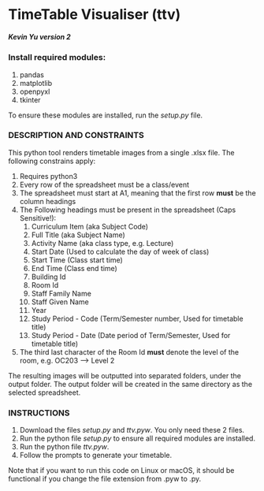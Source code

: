 # TimeTable Visualiser (ttv)
##### Kevin Yu version 2

### Install required modules:


1. pandas
2. matplotlib
3. openpyxl
4. tkinter

To ensure these modules are installed, run the _setup.py_ file.


### DESCRIPTION AND CONSTRAINTS

This python tool renders timetable images from a single .xlsx file. The following constrains apply:

1. Requires python3
2. Every row of the spreadsheet must be a class/event
3. The spreadsheet must start at A1, meaning that the first row **must** be the column headings
4. The Following headings must be present in the spreadsheet (Caps Sensitive!):
   1. Curriculum Item (aka Subject Code)
   2. Full Title (aka Subject Name)
   3. Activity Name (aka class type, e.g. Lecture)
   4. Start Date (Used to calculate the day of week of class)
   5. Start Time (Class start time)
   6. End Time (Class end time)
   7. Building Id
   8. Room Id
   9. Staff Family Name
   10. Staff Given Name
   11. Year
   12. Study Period - Code (Term/Semester number, Used for timetable title)
   13. Study Period - Date (Date period of Term/Semester, Used for timetable title)
5. The third last character of the Room Id **must** denote the level of the room, e.g. OC203 --> Level 2

The resulting images will be outputted into separated folders, under the output folder. The output folder will be created in the same directory as the selected spreadsheet.

### INSTRUCTIONS
1. Download the files _setup.py_ and _ttv.pyw_. You only need these 2 files.
2. Run the python file _setup.py_ to ensure all required modules are installed.
3. Run the python file _ttv.pyw_.
4. Follow the prompts to generate your timetable.

Note that if you want to run this code on Linux or macOS, it should be functional if you change the file extension from .pyw to .py.
